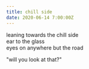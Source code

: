 ```yaml
---
title: chill side
date: 2020-06-14 7:00:00Z
---
```


leaning towards the chill side  
ear to the glass  
eyes on anywhere but the road  

"will you look at that?"